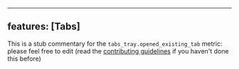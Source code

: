 
---
features: [Tabs]
---

This is a stub commentary for the `tabs_tray.opened_existing_tab` metric: please feel free to edit (read the
[contributing guidelines](https://github.com/mozilla/glean-annotations/blob/main/CONTRIBUTING.md)
if you haven't done this before)
